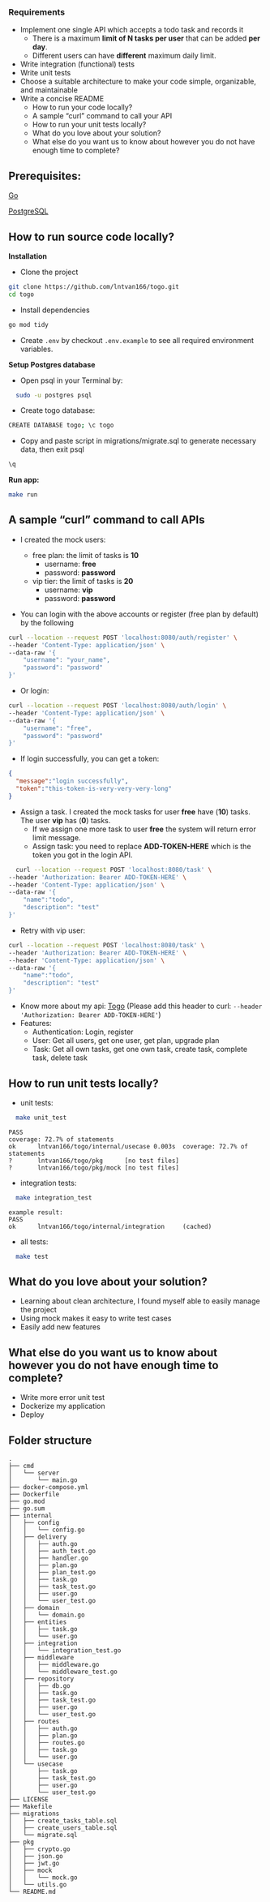### Requirements

- Implement one single API which accepts a todo task and records it
  - There is a maximum **limit of N tasks per user** that can be added **per day**.
  - Different users can have **different** maximum daily limit.
- Write integration (functional) tests
- Write unit tests
- Choose a suitable architecture to make your code simple, organizable, and maintainable
- Write a concise README
  - How to run your code locally?
  - A sample “curl” command to call your API
  - How to run your unit tests locally?
  - What do you love about your solution?
  - What else do you want us to know about however you do not have enough time to complete?
## Prerequisites:

[Go](https://go.dev/dl/)

[PostgreSQL](https://www.postgresql.org/download/)

## How to run source code locally?
**Installation**
- Clone the project
```bash
git clone https://github.com/lntvan166/togo.git
cd togo
```
- Install dependencies
```bash
go mod tidy
```
- Create `.env` by checkout `.env.example` to see all required environment variables.

**Setup Postgres database**
- Open psql in your Terminal by:
```bash
  sudo -u postgres psql
```
- Create togo database:
``` bash
CREATE DATABASE togo; \c togo
```
- Copy and paste script in migrations/migrate.sql to generate necessary data, then exit psql
```bash
\q
```

**Run app:**
``` bash
make run
```

## A sample “curl” command to call APIs

- I created the mock users:
  - free plan: the limit of tasks is **10**
    - username: **free**
    - password: **password**
  - vip tier: the limit of tasks is **20**
    - username: **vip**
    - password: **password**

- You can login with the above accounts or register (free plan by default) by the following
```bash
curl --location --request POST 'localhost:8080/auth/register' \
--header 'Content-Type: application/json' \
--data-raw '{
    "username": "your_name",
    "password": "password"
}'
```

- Or login:

```bash
curl --location --request POST 'localhost:8080/auth/login' \
--header 'Content-Type: application/json' \
--data-raw '{
    "username": "free",
    "password": "password"
}'
```
- If login successfully, you can get a token:
``` json
{
  "message":"login successfully",
  "token":"this-token-is-very-very-very-long"
}
```

- Assign a task. I created the mock tasks for user **free** have (**10**) tasks.
  The user **vip** has (**0**) tasks.
  - If we assign one more task to user **free** the system will return error limit message.
  - Assign task: you need to replace **ADD-TOKEN-HERE** which is the token you got in the login API.
```bash
  curl --location --request POST 'localhost:8080/task' \
--header 'Authorization: Bearer ADD-TOKEN-HERE' \
--header 'Content-Type: application/json' \
--data-raw '{
    "name":"todo",
    "description": "test"
}'
```
  - Retry with vip user:
```bash
curl --location --request POST 'localhost:8080/task' \
--header 'Authorization: Bearer ADD-TOKEN-HERE' \
--header 'Content-Type: application/json' \
--data-raw '{
    "name":"todo",
    "description": "test"
}'
```

  - Know more about my api: [Togo](https://documenter.getpostman.com/view/21343860/UzJERdrX) (Please add this header to curl:
  ```--header 'Authorization: Bearer ADD-TOKEN-HERE'```)
  - Features: 
    - Authentication: Login, register
    - User: Get all users, get one user, get plan, upgrade plan
    - Task: Get all own tasks, get one own task, create task, complete task, delete task


## How to run unit tests locally?

- unit tests:

```bash
  make unit_test
```
```text
PASS
coverage: 72.7% of statements
ok      lntvan166/togo/internal/usecase 0.003s  coverage: 72.7% of statements
?       lntvan166/togo/pkg      [no test files]
?       lntvan166/togo/pkg/mock [no test files]
```

- integration tests:

```bash
  make integration_test
```
```text
example result:
PASS
ok      lntvan166/togo/internal/integration     (cached)
```

- all tests:

```bash
  make test
```

## What do you love about your solution?

- Learning about clean architecture, I found myself able to easily manage the project
- Using mock makes it easy to write test cases
- Easily add new features


## What else do you want us to know about however you do not have enough time to complete?

- Write more error unit test
- Dockerize my application
- Deploy

## Folder structure

```text
.
├── cmd
│   └── server
│       └── main.go
├── docker-compose.yml
├── Dockerfile
├── go.mod
├── go.sum
├── internal
│   ├── config
│   │   └── config.go
│   ├── delivery
│   │   ├── auth.go
│   │   ├── auth_test.go
│   │   ├── handler.go
│   │   ├── plan.go
│   │   ├── plan_test.go
│   │   ├── task.go
│   │   ├── task_test.go
│   │   ├── user.go
│   │   └── user_test.go
│   ├── domain
│   │   └── domain.go
│   ├── entities
│   │   ├── task.go
│   │   └── user.go
│   ├── integration
│   │   └── integration_test.go
│   ├── middleware
│   │   ├── middleware.go
│   │   └── middleware_test.go
│   ├── repository
│   │   ├── db.go
│   │   ├── task.go
│   │   ├── task_test.go
│   │   ├── user.go
│   │   └── user_test.go
│   ├── routes
│   │   ├── auth.go
│   │   ├── plan.go
│   │   ├── routes.go
│   │   ├── task.go
│   │   └── user.go
│   └── usecase
│       ├── task.go
│       ├── task_test.go
│       ├── user.go
│       └── user_test.go
├── LICENSE
├── Makefile
├── migrations
│   ├── create_tasks_table.sql
│   ├── create_users_table.sql
│   └── migrate.sql
├── pkg
│   ├── crypto.go
│   ├── json.go
│   ├── jwt.go
│   ├── mock
│   │   └── mock.go
│   └── utils.go
└── README.md
```